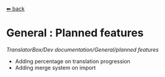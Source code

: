 [⬅ back](../../README.md)

# General : Planned features
*TranslatorBox/Dev documentation/General/planned features*

* Adding percentage on translation progression
* Adding merge system on import